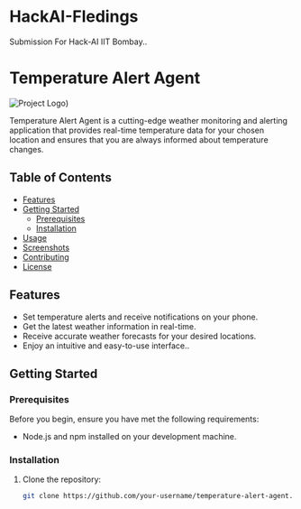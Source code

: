 # HackAI-Fledings
Submission For Hack-AI IIT Bombay..
# Temperature Alert Agent

![Project Logo]([https://github.com/RuchikaSuryawanshi7/HackAI-Fledglings/blob/main/assets/home.jpg]))

Temperature Alert Agent is a cutting-edge weather monitoring and alerting application that provides real-time temperature data for your chosen location and ensures that you are always informed about temperature changes.

## Table of Contents

- [Features](#features)
- [Getting Started](#getting-started)
  - [Prerequisites](#prerequisites)
  - [Installation](#installation)
- [Usage](#usage)
- [Screenshots](#screenshots)
- [Contributing](#contributing)
- [License](#license)

## Features

- Set temperature alerts and receive notifications on your phone.
- Get the latest weather information in real-time.
- Receive accurate weather forecasts for your desired locations.
- Enjoy an intuitive and easy-to-use interface..

## Getting Started

### Prerequisites

Before you begin, ensure you have met the following requirements:

- Node.js and npm installed on your development machine.

### Installation

1. Clone the repository:

   ```bash
   git clone https://github.com/your-username/temperature-alert-agent.git

